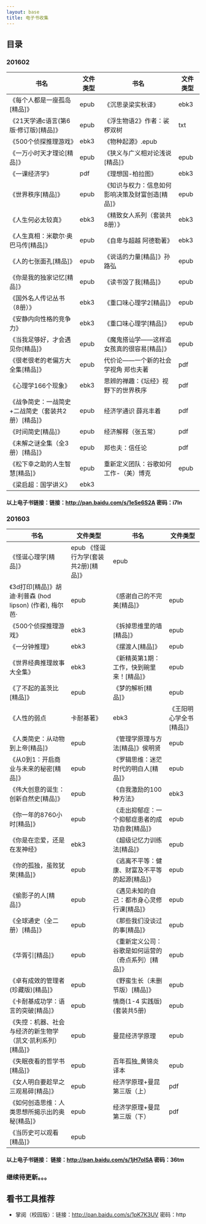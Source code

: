 ```yaml
---
layout: base
title: 电子书收集
---
```



## 目录

### 201602
书名 | 文件类型 | 书名 | 文件类型
--- | --- | --- | ---
《每个人都是一座孤岛[精品]》  |  epub			 |	《沉思录梁实秋译》 | ebk3
《21天学通c语言(第6版·修订版)[精品]》  |  epub  |   《浮生物语2》作者：裟椤双树  |  txt
《500个侦探推理游戏》  |  ebk3                  |    《物种起源》.epub
《一万小时天才理论[精品]》  |  epub              |             《狭义与广义相对论浅说[精品]》  |  epub
《一课经济学》  |  pdf                          |              《理想国-柏拉图》  |  ebk3
《世界秩序[精品]》  |  epub                     |              《知识与权力：信息如何影响决策及财富创造[精品]》  |  epub
《人生何必太较真》  |  ebk3                     |              《精致女人系列（套装共8册）》  |  ebk3
《人生真相：米歇尔·奥巴马传[精品]》  |  epub     |             《自卑与超越 阿德勒著》  |  ebk3
《人的七张面孔[精品]》  |  epub                 |              《说话的力量[精品]》孙路弘  |  epub
《你是我的独家记忆[精品]》  |  epub             |              《读书毁了我[精品]》  |  epub
《国外名人传记丛书（8册）》  |  ebk3            |              《重口味心理学2[精品]》  |  epub
《安静内向性格的竞争力》  |  ebk3               |              《重口味心理学[精品]》  |  epub
《当我足够好，才会遇见你[精品]》  |  epub       |              《魔鬼搭讪学——这样追女孩真的很容易[精品]》  |  epub
《很老很老的老偏方大全集[精品]》  |  epub       |              代价论——一个新的社会学视角 郑也夫著  |  pdf
《心理学166个现象》  |  ebk3                   |               思辨的禅趣：《坛经》视野下的世界秩序  |  pdf
《战争简史：一战简史+二战简史（套装共2册）[精品]》  |  epub  | 经济学通识 薛兆丰着  |  pdf
《时间简史[精品]》  |  epub                       |            经济解释（张五常）  |  pdf
《未解之谜全集（全3册）[精品]》  |  epub            |          郑也夫：信任论  |  pdf
《松下幸之助的人生智慧[精品]》  |  epub             |          重新定义团队：谷歌如何工作-（美）博克  |  epub
《梁启超：国学讲义》  |  ebk3   |   |   
#### 以上电子书链接：链接：http://pan.baidu.com/s/1eSe6S2A 密码：i7ln

### 201603
书名 | 文件类型 | 书名 | 文件类型
--- | --- | --- | ---
《怪诞心理学[精品]》  |  epub     		                                                         《怪诞行为学(套装共2册)[精品]》  |  epub
《3d打印[精品]》胡迪·利普森 (hod lipson) (作者), 梅尔芭·  |  epub     |     《感谢自己的不完美[精品]》  |  epub
《500个侦探推理游戏》  |  ebk3                                       |      《拆掉思维里的墙[精品]》  |  epub
《一分钟推理》  |  ebk3                                                |    《摆渡人[精品]》  |  epub
《世界经典推理故事大全集》  |  ebk3                                    |    《新精英第1期：工作，快到碗里来！[精品]》  |  epub
《了不起的盖茨比[精品]》  |  epub                                      |    《梦的解析[精品]》  |  epub
《人性的弱点  |  卡耐基著》  |  ebk3                                    |       《王阳明心学全书[精品]》  |  epub
《人类简史：从动物到上帝[精品]》  |  epub                              |    《管理学原理与方法[精品]》侯明贤  |  epub
《从0到1：开启商业与未来的秘密[精品]》  |  epub                        |    《罗辑思维：迷茫时代的明白人[精品]》  |  epub
《伟大创意的诞生：创新自然史[精品]》  |  epub                       |       《自我激励的100种方法》  |  ebk3
《你一年的8760小时[精品]》  |  epub                                   |     《走出抑郁症：一个抑郁症患者的成功自救[精品]》  |  epub
《你是在恋爱，还是在发神经》  |  ebk3                                  |    《超级记忆力训练法[精品]》  |  epub
《你的孤独，虽败犹荣[精品]》  |  epub                                  |    《逃离不平等：健康、财富及不平等的起源[精品]》  |  epub
《偷影子的人[精品]》  |  epub                                         |     《遇见未知的自己：都市身心灵修行课[精品]》  |  epub
《全球通史（全二册）[精品]》  |  epub                                  |    《那些我们没谈过的事[精品]》  |  epub
《华胥引[精品]》  |  epub                                              |    《重新定义公司：谷歌是如何运营的（奇点系列）[精品]》  |  epub
《卓有成效的管理者(珍藏版)[精品]》  |  epub                            |    《野蛮生长（未删节版）[精品]》  |  epub
《卡耐基成功学：语言的突破[精品]》  |  epub                            |    情商(1-4 实践版)(套装共5册)  |  epub
《失控：机器、社会与经济的新生物学（凯文·凯利系列）[精品]》  |  epub    |   曼昆经济学原理  |  epub
《失眠夜看的哲学书[精品]》  |  epub                                   |     百年孤独_黄锦炎译本  |  epub
《女人明白要趁早之三观易碎[精品]》  |  epub                             |   经济学原理+曼昆 第三版（上）  |  pdf
《如何创造思维：人类思想所揭示出的奥秘[精品]》  |  epub                 |   经济学原理+曼昆 第三版（下）  |  pdf
《当历史可以观看[精品]》  |  epub     |       |  
#### 以上电子书链接：  链接：http://pan.baidu.com/s/1jH7oISA 密码：36tm

### 继续待更新。。。

## 看书工具推荐
- 掌阅（校园版）：链接：http://pan.baidu.com/s/1pK7K3UV 密码：http

 
	<br>
  
  
